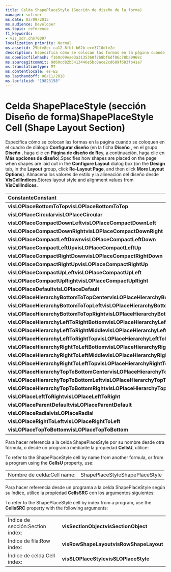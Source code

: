 ```yaml
---
title: Celda ShapePlaceStyle (Sección de diseño de la forma)
manager: soliver
ms.date: 03/09/2015
ms.audience: Developer
ms.topic: reference
f1_keywords:
- vis_sdr.chm70007
localization_priority: Normal
ms.assetid: 29bfe8ec-ca12-8fbf-b62b-ece3710dfe2e
description: Especifica cómo se colocan las formas en la página cuando se coloquen en el cuadro de diálogo Configurar diseño (en la ficha Diseño, en el grupo Diseño, haga clic en página de diseño de Re y, a continuación, haga clic en más opciones de diseño). Almacena los valores de estilo y la alineación del diseño desde VisCellIndices.
ms.openlocfilehash: f160c09eae3a3135360f2b8bf6df86c78ba0968c
ms.sourcegitcommit: 9d60cd82b5413446e5bc8ace2cd689f683fb41a7
ms.translationtype: MT
ms.contentlocale: es-ES
ms.lasthandoff: 06/11/2018
ms.locfileid: "19823158"
---
```

# <a name="shapeplacestyle-cell-shape-layout-section"></a><span data-ttu-id="f8b70-104">Celda ShapePlaceStyle (sección Diseño de forma)</span><span class="sxs-lookup"><span data-stu-id="f8b70-104">ShapePlaceStyle Cell (Shape Layout Section)</span></span>

<span data-ttu-id="f8b70-105">Especifica cómo se colocan las formas en la página cuando se coloquen en el cuadro de diálogo **Configurar diseño** (en la ficha **Diseño** , en el grupo **Diseño** , haga clic en **Página de diseño de Re**y, a continuación, haga clic en **Más opciones de diseño**).</span><span class="sxs-lookup"><span data-stu-id="f8b70-105">Specifies how shapes are placed on the page when shapes are laid out in the **Configure Layout** dialog box (on the **Design** tab, in the **Layout** group, click **Re-Layout Page**, and then click **More Layout Options**).</span></span> <span data-ttu-id="f8b70-106">Almacena los valores de estilo y la alineación del diseño desde **VisCellIndices**.</span><span class="sxs-lookup"><span data-stu-id="f8b70-106">Stores layout style and alignment values from **VisCellIndices**.</span></span> 
  
|<span data-ttu-id="f8b70-107">**Constante**</span><span class="sxs-lookup"><span data-stu-id="f8b70-107">**Constant**</span></span>|<span data-ttu-id="f8b70-108">**Valor**</span><span class="sxs-lookup"><span data-stu-id="f8b70-108">**Value**</span></span>|
|:-----|:-----|
|<span data-ttu-id="f8b70-109">**visLOPlaceBottomToTop**</span><span class="sxs-lookup"><span data-stu-id="f8b70-109">**visLOPlaceBottomToTop**</span></span> <br/> |<span data-ttu-id="f8b70-110">4</span><span class="sxs-lookup"><span data-stu-id="f8b70-110">4</span></span>  <br/> |
|<span data-ttu-id="f8b70-111">**visLOPlaceCircular**</span><span class="sxs-lookup"><span data-stu-id="f8b70-111">**visLOPlaceCircular**</span></span> <br/> |<span data-ttu-id="f8b70-112">6</span><span class="sxs-lookup"><span data-stu-id="f8b70-112">6</span></span>  <br/> |
|<span data-ttu-id="f8b70-113">**visLOPlaceCompactDownLeft**</span><span class="sxs-lookup"><span data-stu-id="f8b70-113">**visLOPlaceCompactDownLeft**</span></span> <br/> |<span data-ttu-id="f8b70-114">14</span><span class="sxs-lookup"><span data-stu-id="f8b70-114">14</span></span>  <br/> |
|<span data-ttu-id="f8b70-115">**visLOPlaceCompactDownRight**</span><span class="sxs-lookup"><span data-stu-id="f8b70-115">**visLOPlaceCompactDownRight**</span></span> <br/> |<span data-ttu-id="f8b70-116">7</span><span class="sxs-lookup"><span data-stu-id="f8b70-116">7</span></span>  <br/> |
|<span data-ttu-id="f8b70-117">**visLOPlaceCompactLeftDown**</span><span class="sxs-lookup"><span data-stu-id="f8b70-117">**visLOPlaceCompactLeftDown**</span></span> <br/> |<span data-ttu-id="f8b70-118">13</span><span class="sxs-lookup"><span data-stu-id="f8b70-118">13</span></span>  <br/> |
|<span data-ttu-id="f8b70-119">**visLOPlaceCompactLeftUp**</span><span class="sxs-lookup"><span data-stu-id="f8b70-119">**visLOPlaceCompactLeftUp**</span></span> <br/> |<span data-ttu-id="f8b70-120">12</span><span class="sxs-lookup"><span data-stu-id="f8b70-120">12</span></span>  <br/> |
|<span data-ttu-id="f8b70-121">**visLOPlaceCompactRightDown**</span><span class="sxs-lookup"><span data-stu-id="f8b70-121">**visLOPlaceCompactRightDown**</span></span> <br/> |<span data-ttu-id="f8b70-122">8</span><span class="sxs-lookup"><span data-stu-id="f8b70-122">8</span></span>  <br/> |
|<span data-ttu-id="f8b70-123">**visLOPlaceCompactRightUp**</span><span class="sxs-lookup"><span data-stu-id="f8b70-123">**visLOPlaceCompactRightUp**</span></span> <br/> |<span data-ttu-id="f8b70-124">9</span><span class="sxs-lookup"><span data-stu-id="f8b70-124">9</span></span>  <br/> |
|<span data-ttu-id="f8b70-125">**visLOPlaceCompactUpLeft**</span><span class="sxs-lookup"><span data-stu-id="f8b70-125">**visLOPlaceCompactUpLeft**</span></span> <br/> |<span data-ttu-id="f8b70-126">11</span><span class="sxs-lookup"><span data-stu-id="f8b70-126">11</span></span>  <br/> |
|<span data-ttu-id="f8b70-127">**visLOPlaceCompactUpRight**</span><span class="sxs-lookup"><span data-stu-id="f8b70-127">**visLOPlaceCompactUpRight**</span></span> <br/> |<span data-ttu-id="f8b70-128">10</span><span class="sxs-lookup"><span data-stu-id="f8b70-128">10</span></span>  <br/> |
|<span data-ttu-id="f8b70-129">**visLOPlaceDefault**</span><span class="sxs-lookup"><span data-stu-id="f8b70-129">**visLOPlaceDefault**</span></span> <br/> |<span data-ttu-id="f8b70-130">0</span><span class="sxs-lookup"><span data-stu-id="f8b70-130">0</span></span>  <br/> |
|<span data-ttu-id="f8b70-131">**visLOPlaceHierarchyBottomToTopCenter**</span><span class="sxs-lookup"><span data-stu-id="f8b70-131">**visLOPlaceHierarchyBottomToTopCenter**</span></span> <br/> |<span data-ttu-id="f8b70-132">20</span><span class="sxs-lookup"><span data-stu-id="f8b70-132">20</span></span>  <br/> |
|<span data-ttu-id="f8b70-133">**visLOPlaceHierarchyBottomToTopLeft**</span><span class="sxs-lookup"><span data-stu-id="f8b70-133">**visLOPlaceHierarchyBottomToTopLeft**</span></span> <br/> |<span data-ttu-id="f8b70-134">19</span><span class="sxs-lookup"><span data-stu-id="f8b70-134">19</span></span>  <br/> |
|<span data-ttu-id="f8b70-135">**visLOPlaceHierarchyBottomToTopRight**</span><span class="sxs-lookup"><span data-stu-id="f8b70-135">**visLOPlaceHierarchyBottomToTopRight**</span></span> <br/> |<span data-ttu-id="f8b70-136">21</span><span class="sxs-lookup"><span data-stu-id="f8b70-136">21</span></span>  <br/> |
|<span data-ttu-id="f8b70-137">**visLOPlaceHierarchyLeftToRightBottom**</span><span class="sxs-lookup"><span data-stu-id="f8b70-137">**visLOPlaceHierarchyLeftToRightBottom**</span></span> <br/> |<span data-ttu-id="f8b70-138">24</span><span class="sxs-lookup"><span data-stu-id="f8b70-138">24</span></span>  <br/> |
|<span data-ttu-id="f8b70-139">**visLOPlaceHierarchyLeftToRightMiddle**</span><span class="sxs-lookup"><span data-stu-id="f8b70-139">**visLOPlaceHierarchyLeftToRightMiddle**</span></span> <br/> |<span data-ttu-id="f8b70-140">23</span><span class="sxs-lookup"><span data-stu-id="f8b70-140">23</span></span>  <br/> |
|<span data-ttu-id="f8b70-141">**visLOPlaceHierarchyLeftToRightTop**</span><span class="sxs-lookup"><span data-stu-id="f8b70-141">**visLOPlaceHierarchyLeftToRightTop**</span></span> <br/> |<span data-ttu-id="f8b70-142">22</span><span class="sxs-lookup"><span data-stu-id="f8b70-142">22</span></span>  <br/> |
|<span data-ttu-id="f8b70-143">**visLOPlaceHierarchyRightToLeftBottom**</span><span class="sxs-lookup"><span data-stu-id="f8b70-143">**visLOPlaceHierarchyRightToLeftBottom**</span></span> <br/> |<span data-ttu-id="f8b70-144">27</span><span class="sxs-lookup"><span data-stu-id="f8b70-144">27</span></span>  <br/> |
|<span data-ttu-id="f8b70-145">**visLOPlaceHierarchyRightToLeftMiddle**</span><span class="sxs-lookup"><span data-stu-id="f8b70-145">**visLOPlaceHierarchyRightToLeftMiddle**</span></span> <br/> |<span data-ttu-id="f8b70-146">26</span><span class="sxs-lookup"><span data-stu-id="f8b70-146">26</span></span>  <br/> |
|<span data-ttu-id="f8b70-147">**visLOPlaceHierarchyRightToLeftTop**</span><span class="sxs-lookup"><span data-stu-id="f8b70-147">**visLOPlaceHierarchyRightToLeftTop**</span></span> <br/> |<span data-ttu-id="f8b70-148">25</span><span class="sxs-lookup"><span data-stu-id="f8b70-148">25</span></span>  <br/> |
|<span data-ttu-id="f8b70-149">**visLOPlaceHierarchyTopToBottomCenter**</span><span class="sxs-lookup"><span data-stu-id="f8b70-149">**visLOPlaceHierarchyTopToBottomCenter**</span></span> <br/> |<span data-ttu-id="f8b70-150">17</span><span class="sxs-lookup"><span data-stu-id="f8b70-150">17</span></span>  <br/> |
|<span data-ttu-id="f8b70-151">**visLOPlaceHierarchyTopToBottomLeft**</span><span class="sxs-lookup"><span data-stu-id="f8b70-151">**visLOPlaceHierarchyTopToBottomLeft**</span></span> <br/> |<span data-ttu-id="f8b70-152">16</span><span class="sxs-lookup"><span data-stu-id="f8b70-152">16</span></span>  <br/> |
|<span data-ttu-id="f8b70-153">**visLOPlaceHierarchyTopToBottomRight**</span><span class="sxs-lookup"><span data-stu-id="f8b70-153">**visLOPlaceHierarchyTopToBottomRight**</span></span> <br/> |<span data-ttu-id="f8b70-154">18</span><span class="sxs-lookup"><span data-stu-id="f8b70-154">18</span></span>  <br/> |
|<span data-ttu-id="f8b70-155">**visLOPlaceLeftToRight**</span><span class="sxs-lookup"><span data-stu-id="f8b70-155">**visLOPlaceLeftToRight**</span></span> <br/> |<span data-ttu-id="f8b70-156">2</span><span class="sxs-lookup"><span data-stu-id="f8b70-156">2</span></span>  <br/> |
|<span data-ttu-id="f8b70-157">**visLOPlaceParentDefault**</span><span class="sxs-lookup"><span data-stu-id="f8b70-157">**visLOPlaceParentDefault**</span></span> <br/> |<span data-ttu-id="f8b70-158">15</span><span class="sxs-lookup"><span data-stu-id="f8b70-158">15</span></span>  <br/> |
|<span data-ttu-id="f8b70-159">**visLOPlaceRadial**</span><span class="sxs-lookup"><span data-stu-id="f8b70-159">**visLOPlaceRadial**</span></span> <br/> |<span data-ttu-id="f8b70-160">3</span><span class="sxs-lookup"><span data-stu-id="f8b70-160">3</span></span>  <br/> |
|<span data-ttu-id="f8b70-161">**visLOPlaceRightToLeft**</span><span class="sxs-lookup"><span data-stu-id="f8b70-161">**visLOPlaceRightToLeft**</span></span> <br/> |<span data-ttu-id="f8b70-162">5</span><span class="sxs-lookup"><span data-stu-id="f8b70-162">5</span></span>  <br/> |
|<span data-ttu-id="f8b70-163">**visLOPlaceTopToBottom**</span><span class="sxs-lookup"><span data-stu-id="f8b70-163">**visLOPlaceTopToBottom**</span></span> <br/> |<span data-ttu-id="f8b70-164">1</span><span class="sxs-lookup"><span data-stu-id="f8b70-164">1</span></span>  <br/> |
   
<span data-ttu-id="f8b70-165">Para hacer referencia a la celda ShapePlaceStyle por su nombre desde otra fórmula, o desde un programa mediante la propiedad **CellsU**, utilice:

</span><span class="sxs-lookup"><span data-stu-id="f8b70-165">To refer to the ShapePlaceStyle cell by name from another formula, or from a program using the **CellsU** property, use:</span></span> 
  
|||
|:-----|:-----|
|<span data-ttu-id="f8b70-166">Nombre de celda:</span><span class="sxs-lookup"><span data-stu-id="f8b70-166">Cell name:</span></span>  <br/> |<span data-ttu-id="f8b70-167">ShapePlaceStyle</span><span class="sxs-lookup"><span data-stu-id="f8b70-167">ShapePlaceStyle</span></span>  <br/> |
   
<span data-ttu-id="f8b70-168">Para hacer referencia desde un programa a la celda ShapePlaceStyle según su índice, utilice la propiedad **CellsSRC** con los argumentos siguientes:

</span><span class="sxs-lookup"><span data-stu-id="f8b70-168">To refer to the ShapePlaceStyle cell by index from a program, use the **CellsSRC** property with the following arguments:</span></span> 
  
|||
|:-----|:-----|
|<span data-ttu-id="f8b70-169">Índice de sección:</span><span class="sxs-lookup"><span data-stu-id="f8b70-169">Section index:</span></span>  <br/> |<span data-ttu-id="f8b70-170">**visSectionObject**</span><span class="sxs-lookup"><span data-stu-id="f8b70-170">**visSectionObject**</span></span> <br/> |
|<span data-ttu-id="f8b70-171">Índice de fila:</span><span class="sxs-lookup"><span data-stu-id="f8b70-171">Row index:</span></span>  <br/> |<span data-ttu-id="f8b70-172">**visRowShapeLayout**</span><span class="sxs-lookup"><span data-stu-id="f8b70-172">**visRowShapeLayout**</span></span> <br/> |
|<span data-ttu-id="f8b70-173">Índice de celda:</span><span class="sxs-lookup"><span data-stu-id="f8b70-173">Cell index:</span></span>  <br/> |<span data-ttu-id="f8b70-174">**visSLOPlaceStyle**</span><span class="sxs-lookup"><span data-stu-id="f8b70-174">**visSLOPlaceStyle**</span></span> <br/> |
   

